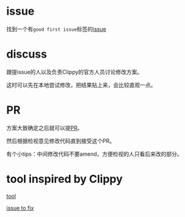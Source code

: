# issue
找到一个有`good first issue`标签的[issue](https://github.com/rust-lang/rust-clippy/issues/3842)

# discuss
跟提issue的人以及负责Clippy的官方人员讨论修改方案。

这时可以先在本地尝试修改，把结果贴上来，会比较直观一点。

# PR
方案大致确定之后就可以提[PR](https://github.com/rust-lang/rust-clippy/pull/3877)。

然后根据检视意见修改代码直到接受这个PR。

有个小tips：中间修改代码不要amend，方便检视的人只看后来改的部分。

# tool inspired by Clippy
[tool](https://github.com/rink1969/build_wrapper)

[issue to fix](https://github.com/cryptape/cita/issues/353)
